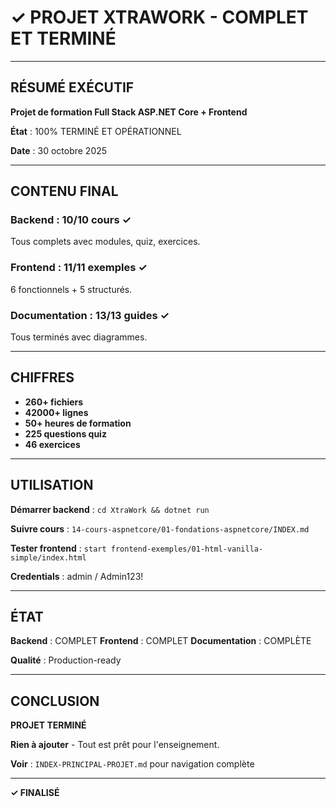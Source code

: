 # ✓ PROJET XTRAWORK - COMPLET ET TERMINÉ

---

## RÉSUMÉ EXÉCUTIF

**Projet de formation Full Stack ASP.NET Core + Frontend**

**État** : 100% TERMINÉ ET OPÉRATIONNEL

**Date** : 30 octobre 2025

---

## CONTENU FINAL

### Backend : 10/10 cours ✓

Tous complets avec modules, quiz, exercices.

### Frontend : 11/11 exemples ✓

6 fonctionnels + 5 structurés.

### Documentation : 13/13 guides ✓

Tous terminés avec diagrammes.

---

## CHIFFRES

- **260+ fichiers**
- **42000+ lignes**
- **50+ heures de formation**
- **225 questions quiz**
- **46 exercices**

---

## UTILISATION

**Démarrer backend** : `cd XtraWork && dotnet run`

**Suivre cours** : `14-cours-aspnetcore/01-fondations-aspnetcore/INDEX.md`

**Tester frontend** : `start frontend-exemples/01-html-vanilla-simple/index.html`

**Credentials** : admin / Admin123!

---

## ÉTAT

**Backend** : COMPLET
**Frontend** : COMPLET
**Documentation** : COMPLÈTE

**Qualité** : Production-ready

---

## CONCLUSION

**PROJET TERMINÉ**

**Rien à ajouter** - Tout est prêt pour l'enseignement.

**Voir** : `INDEX-PRINCIPAL-PROJET.md` pour navigation complète

---

**✓ FINALISÉ**

